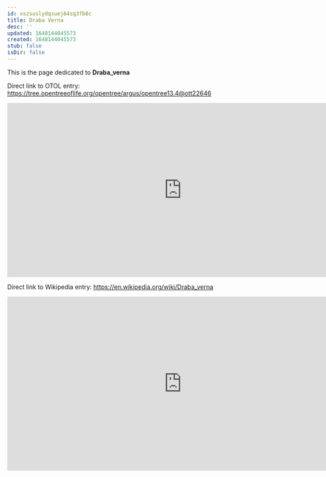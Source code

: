 ```yaml
---
id: xszsuslydqsuej64sq3fb8c
title: Draba Verna
desc: ''
updated: 1648144045573
created: 1648144045573
stub: false
isDir: false
---
```

This is the page dedicated to **Draba_verna**


Direct link to OTOL entry: https://tree.opentreeoflife.org/opentree/argus/opentree13.4@ott22646



<html>
    <body>
    <iframe src="https://tree.opentreeoflife.org/opentree/argus/opentree13.4@ott22646"
    width="800" height="400" frameborder="0" allowfullscreen> </iframe>
    </body>
</html>
    


Direct link to Wikipedia entry: https://en.wikipedia.org/wiki/Draba_verna



<html>
    <body>
    <iframe src="https://en.wikipedia.org/wiki/Draba_verna"
    width="800" height="400" frameborder="0" allowfullscreen> </iframe>
    </body>
</html>
    
